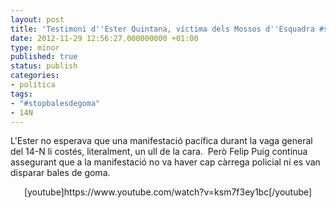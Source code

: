 ```yaml
---
layout: post
title: 'Testimoni d''Ester Quintana, víctima dels Mossos d''Esquadra #stopbalesdegoma'
date: 2012-11-29 12:56:27.000000000 +01:00
type: minor
published: true
status: publish
categories:
- política
tags:
- "#stopbalesdegoma"
- 14N
---
```

<p>L'Ester no esperava que una manifestació pacífica durant la vaga general del 14-N li costés, literalment, un ull de la cara.  Però Felip Puig continua assegurant que a la manifestació no va haver cap càrrega policial ni es van disparar bales de goma.</p>
<p style="text-align: center;">[youtube]https://www.youtube.com/watch?v=ksm7f3ey1bc[/youtube]</p>
<p style="text-align: center;">&nbsp;</p>

